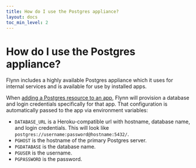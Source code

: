 ```yaml
---
title: How do I use the Postgres appliance?
layout: docs
toc_min_level: 2
---
```


# How do I use the Postgres appliance?

Flynn includes a highly available Postgres appliance which it uses for internal services and is available for use by installed apps.

When [adding a Postgres resource to an app](/docs/postgres#adding-a-database-to-an-app), Flynn will provision a database and login credentials specifically for that app. That configuration is automatically passed to the app via environment variables:

- `DATABASE_URL` is a Heroku-compatible url with hostname, database name, and login credentials. This will look like `postgres://username:password@hostname:5432/`.
- `PGHOST` is the hostname of the primary Postgres server.
- `PGDATABASE` is the database name.
- `PGUSER` is the username.
- `PGPASSWORD` is the password.

